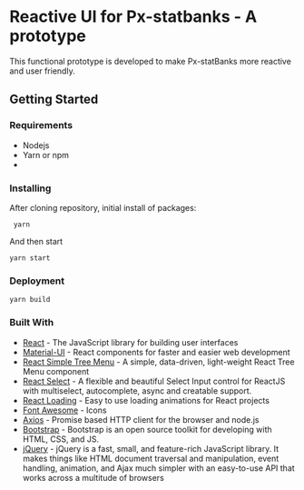 # Reactive UI for Px-statbanks - A prototype

This functional prototype is developed to make Px-statBanks more reactive and user friendly.

## Getting Started

### Requirements

- Nodejs
- Yarn or npm
- 

### Installing

After cloning repository, initial install of packages:

```
 yarn
```

And then start

```
yarn start
```

### Deployment

```
yarn build
```

### Built With

- [React](https://reactjs.org/) - The JavaScript library for building user interfaces
- [Material-UI](https://material-ui.com/) - React components for faster and easier web development
- [React Simple Tree Menu](https://www.npmjs.com/package/react-simple-tree-menu) - A simple, data-driven, light-weight React Tree Menu component
- [React Select](https://react-select.com/home) - A flexible and beautiful Select Input control for ReactJS with multiselect, autocomplete, async and creatable support.
- [React Loading](https://www.npmjs.com/package/react-loading) - Easy to use loading animations for React projects
- [Font Awesome](https://fontawesome.com/) - Icons
- [Axios](https://www.npmjs.com/package/axios) - Promise based HTTP client for the browser and node.js
- [Bootstrap](https://getbootstrap.com/) - Bootstrap is an open source toolkit for developing with HTML, CSS, and JS.
- [jQuery](https://jquery.com/) - jQuery is a fast, small, and feature-rich JavaScript library. It makes things like HTML document traversal and manipulation, event handling, animation, and Ajax much simpler with an easy-to-use API that works across a multitude of browsers
